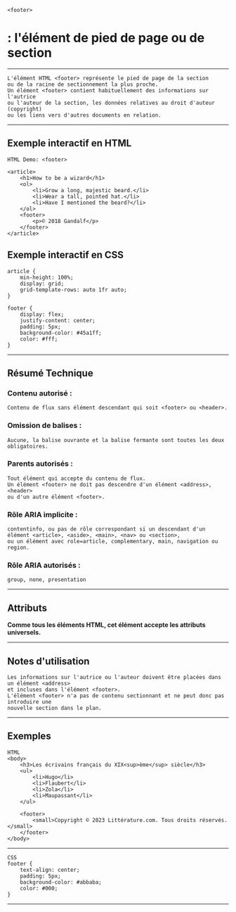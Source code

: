     <footer> 
# **: l'élément de pied de page ou de section**

---



    L'élément HTML <footer> représente le pied de page de la section 
    ou de la racine de sectionnement la plus proche. 
    Un élément <footer> contient habituellement des informations sur l'autrice 
    ou l'auteur de la section, les données relatives au droit d'auteur (copyright) 
    ou les liens vers d'autres documents en relation.

---



## **Exemple interactif en HTML**

    HTML Demo: <footer>

    <article>
        <h1>How to be a wizard</h1>
        <ol>
            <li>Grow a long, majestic beard.</li>
            <li>Wear a tall, pointed hat.</li>
            <li>Have I mentioned the beard?</li>
        </ol>
        <footer>
            <p>© 2018 Gandalf</p>
        </footer>
    </article>

## **Exemple interactif en CSS**

    article {
        min-height: 100%;
        display: grid;
        grid-template-rows: auto 1fr auto;
    }

    footer {
        display: flex;
        justify-content: center;
        padding: 5px;
        background-color: #45a1ff;
        color: #fff;
    }

---



## **Résumé Technique**
   
### **Contenu autorisé :**
    Contenu de flux sans élément descendant qui soit <footer> ou <header>.

### **Omission de balises :** 
    Aucune, la balise ouvrante et la balise fermante sont toutes les deux obligatoires.

### **Parents autorisés :** 
    Tout élément qui accepte du contenu de flux. 
    Un élément <footer> ne doit pas descendre d'un élément <address>, <header> 
    ou d'un autre élément <footer>.

### **Rôle ARIA implicite :** 
    contentinfo, ou pas de rôle correspondant si un descendant d'un élément <article>, <aside>, <main>, <nav> ou <section>, 
    ou un élément avec role=article, complementary, main, navigation ou region.

### **Rôle ARIA autorisés :** 
    group, none, presentation

---



## **Attributs**

**Comme tous les éléments HTML, cet élément accepte les attributs universels.**

---



## **Notes d'utilisation**

    Les informations sur l'autrice ou l'auteur doivent être placées dans un élément <address> 
    et incluses dans l'élément <footer>.
    L'élément <footer> n'a pas de contenu sectionnant et ne peut donc pas introduire une 
    nouvelle section dans le plan.

---



## **Exemples**

    HTML
    <body>
        <h3>Les écrivains français du XIX<sup>ème</sup> siècle</h3>
        <ul>
            <li>Hugo</li>
            <li>Flaubert</li>
            <li>Zola</li>
            <li>Maupassant</li>
        </ul>

        <footer>
            <small>Copyright © 2023 Littérature.com. Tous droits réservés.</small>
        </footer>
    </body>

---

    CSS
    footer {
        text-align: center;
        padding: 5px;
        background-color: #abbaba;
        color: #000;
    }

---